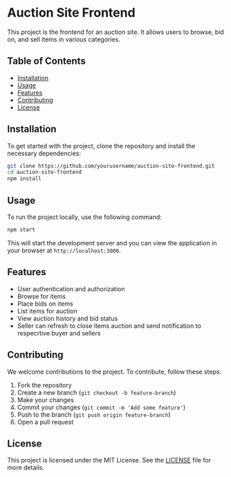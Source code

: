 # Auction Site Frontend

This project is the frontend for an auction site. It allows users to browse, bid on, and sell items in various categories.

## Table of Contents

- [Installation](#installation)
- [Usage](#usage)
- [Features](#features)
- [Contributing](#contributing)
- [License](#license)

## Installation

To get started with the project, clone the repository and install the necessary dependencies:

```bash
git clone https://github.com/yourusername/auction-site-frontend.git
cd auction-site-frontend
npm install
```

## Usage

To run the project locally, use the following command:

```bash
npm start
```

This will start the development server and you can view the application in your browser at `http://localhost:3000`.

## Features

- User authentication and authorization
- Browse for items
- Place bids on items
- List items for auction
- View auction history and bid status
- Seller can refresh to close items auction and send notification to respecrtive buyer and sellers

## Contributing

We welcome contributions to the project. To contribute, follow these steps:

1. Fork the repository
2. Create a new branch (`git checkout -b feature-branch`)
3. Make your changes
4. Commit your changes (`git commit -m 'Add some feature'`)
5. Push to the branch (`git push origin feature-branch`)
6. Open a pull request

## License

This project is licensed under the MIT License. See the [LICENSE](LICENSE) file for more details.
